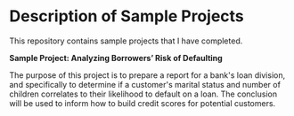 # Description of Sample Projects
This repository contains sample projects that I have completed. 

**Sample Project: Analyzing Borrowers’ Risk of Defaulting** 

The purpose of this project is to prepare a report for a bank's loan division, and specifically to determine if a customer's marital status and number of children correlates to their likelihood to default on a loan. The conclusion will be used to inform how to build credit scores for potential customers.
